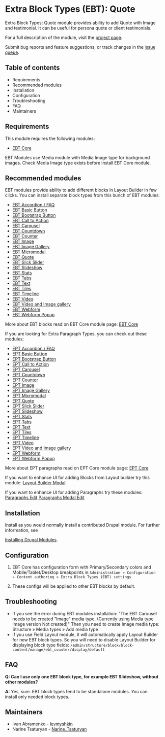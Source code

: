 <!-- phpcs:ignoreFile -->
# Extra Block Types (EBT): Quote

Extra Block Types: Quote module provides ability
to add Quote with Image and testimonial.
It can be useful for persona quote or client testimonials.

For a full description of the module, visit the
[project page](https://www.drupal.org/project/ebt_quote).

Submit bug reports and feature suggestions, or track changes in the
[issue queue](https://www.drupal.org/project/issues/ebt_quote).


## Table of contents

- Requirements
- Recommended modules
- Installation
- Configuration
- Troubleshooting
- FAQ
- Maintainers


## Requirements

This module requires the following modules:

- [EBT Core](https://www.drupal.org/project/ebt_core)

EBT Modules use Media module with Media Image type for background images.
Check Media Image type exists before install EBT Core module.


## Recommended modules

EBT modules provide ability to add different blocks
in Layout Builder in few clicks.
You can install separate block types from this bunch of EBT modules:
- [EBT Accordion / FAQ](https://www.drupal.org/project/ebt_accordion)
- [EBT Basic Button](https://www.drupal.org/project/ebt_basic_button)
- [EBT Bootstrap Button](https://www.drupal.org/project/ebt_bootstrap_button)
- [EBT Call to Action](https://www.drupal.org/project/ebt_cta)
- [EBT Carousel](https://www.drupal.org/project/ebt_carousel)
- [EBT Countdown](https://www.drupal.org/project/ebt_countdown)
- [EBT Counter](https://www.drupal.org/project/ebt_counter)
- [EBT Image](https://www.drupal.org/project/ebt_image)
- [EBT Image Gallery](https://www.drupal.org/project/ebt_image_gallery)
- [EBT Micromodal](https://www.drupal.org/project/ebt_micromodal)
- [EBT Quote](https://www.drupal.org/project/ebt_quote)
- [EBT Slick Slider](https://www.drupal.org/project/ebt_slick_slider)
- [EBT Slideshow](https://www.drupal.org/project/ebt_slideshow)
- [EBT Stats](https://www.drupal.org/project/ebt_stats)
- [EBT Tabs](https://www.drupal.org/project/ebt_tabs)
- [EBT Text](https://www.drupal.org/project/ebt_text)
- [EBT Tiles](https://www.drupal.org/project/ebt_tiles)
- [EBT Timeline](https://www.drupal.org/project/ebt_timeline)
- [EBT Video](https://www.drupal.org/project/ebt_video)
- [EBT Video and Image gallery](https://www.drupal.org/project/ebt_video_and_image_gallery)
- [EBT Webform](https://www.drupal.org/project/ebt_webform)
- [EBT Webform Popup](https://www.drupal.org/project/ebt_webform_popup)

More about EBT blocks read on EBT Core module page:
[EBT Core](https://www.drupal.org/project/ebt_core)

If you are looking for Extra Paragraph Types, you can check out
these modules:
- [EPT Accordion / FAQ](https://www.drupal.org/project/ept_accordion)
- [EPT Basic Button](https://www.drupal.org/project/ept_basic_button)
- [EPT Bootstrap Button](https://www.drupal.org/project/ept_bootstrap_button)
- [EPT Call to Action](https://www.drupal.org/project/ept_cta)
- [EPT Carousel](https://www.drupal.org/project/ept_carousel)
- [EPT Countdown](https://www.drupal.org/project/ept_countdown)
- [EPT Counter](https://www.drupal.org/project/ept_counter)
- [EPT Image](https://www.drupal.org/project/ept_image)
- [EPT Image Gallery](https://www.drupal.org/project/ept_image_gallery)
- [EPT Micromodal](https://www.drupal.org/project/ept_micromodal)
- [EPT Quote](https://www.drupal.org/project/ept_quote)
- [EPT Slick Slider](https://www.drupal.org/project/ept_slick_slider)
- [EPT Slideshow](https://www.drupal.org/project/ept_slideshow)
- [EPT Stats](https://www.drupal.org/project/ept_stats)
- [EPT Tabs](https://www.drupal.org/project/ept_tabs)
- [EPT Text](https://www.drupal.org/project/ept_text)
- [EPT Tiles](https://www.drupal.org/project/ept_tiles)
- [EPT Timeline](https://www.drupal.org/project/ept_timeline)
- [EPT Video](https://www.drupal.org/project/ept_video)
- [EPT Video and Image gallery](https://www.drupal.org/project/ept_video_and_image_gallery)
- [EPT Webform](https://www.drupal.org/project/ept_webform)
- [EPT Webform Popup](https://www.drupal.org/project/ept_webform_popup)

More about EPT paragraphs read on EPT Core module page:
[EPT Core](https://www.drupal.org/project/ept_core)

If you want to enhance UI for adding Blocks from Layout builder try this module:
[Layout Builder Modal](https://www.drupal.org/project/layout_builder_modal)

If you want to enhance UI for adding Paragraphs try these modules:
[Paragraphs Edit](https://www.drupal.org/project/paragraphs_edit)
[Paragraphs Modal Edit](https://www.drupal.org/project/paragraphs_modal_edit)


## Installation

Install as you would normally install a contributed Drupal module. For further
information, see

[Installing Drupal Modules](https://www.drupal.org/docs/extending-drupal/installing-drupal-modules).


## Configuration

1. EBT Core has configuration form with Primary/Secondary colors
   and Mobile/Tablet/Desktop breakpoints in
   `Administration » Configuration » Content authoring » Extra Block Types (EBT) settings`

2. These configs will be applied to other EBT blocks by default.


## Troubleshooting

- If you see the error during EBT modules installation:
  "The EBT Carousel needs to be created "Image" media type.
  (Currently using Media type Image version Not created)"
  Then you need to create Image media type:
  Structure » Media types » Add media type
- If you use Field Layout module,
  it will automatically apply Layout Builder for new EBT block types.
  So you will need to disable Layout Builder for displaying block type fields:
  `/admin/structure/block/block-content/manage/ebt_counter/display/default`


## FAQ

**Q: Can I use only one EBT block type, for example EBT Slideshow, without other modules?**

**A:** Yes, sure. EBT block types tend to be standalone modules.
       You can install only needed block types.


## Maintainers

- Ivan Abramenko - [levmyshkin](https://www.drupal.org/u/levmyshkin)
- Narine Tsaturyan - [Narine_Tsaturyan](https://www.drupal.org/u/narine_tsaturyan)
